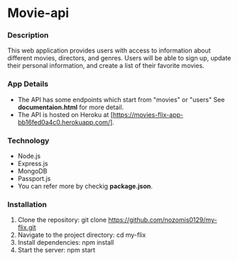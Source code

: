 # Movie-api

### Description

This web application provides users with access to information about different movies, directors, and genres.
Users will be able to sign up, update their personal information, and create a list of their favorite movies.

### App Details

- The API has some endpoints which start from "movies" or "users" See **documentaion.html** for more detail.
- The API is hosted on Heroku at [https://movies-flix-app-bb16fed0a4c0.herokuapp.com/].

### Technology

- Node.js
- Express.js
- MongoDB
- Passport.js
- You can refer more by checkig **package.json**.

### Installation

1. Clone the repository: git clone https://github.com/nozomis0129/my-flix.git
2. Navigate to the project directory: cd my-flix
3. Install dependencies: npm install
4. Start the server: npm start
